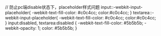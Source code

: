 
// 防止pc端disable状态下，placeholder样式问题
input::-webkit-input-placeholder{
  -webkit-text-fill-color: #c0c4cc;
  color:#c0c4cc;
  }
  textarea::-webkit-input-placeholder{
  -webkit-text-fill-color: #c0c4cc;
  color:#c0c4cc;
  }
  input:disabled,
textarea:disabled {
-webkit-text-fill-color: #5b5b5b;
-webkit-opacity: 1;
color: #5b5b5b;
}
